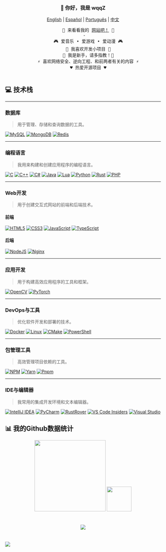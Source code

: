 <h3 align="center">👋 你好，我是 wqqZ</h3>

<p align="center">
    <a href="https://github.com/wqq-z/wqq-z/blob/master/README.md"><span>English</span></a> |
    <a href="https://github.com/wqq-z/wqq-z/blob/master/README_es-AR.md"><span>Español</span></a> |
    <a href="https://github.com/wqq-z/wqq-z/blob/master/README_pt-BR.md"><span>Português</span></a> |
    <a href="https://github.com/wqq-z/wqq-z/blob/master/README_zh-CN.md"><span>中文</span></a>
</p>

<div align="center">
  <pre>
    🧋 来看看我的 <a href=""><span>网站吧！</span></a> 🧋
 -
    🎮 爱音乐 • 爱游戏 • 爱动漫 🎮
    🔭 我喜欢开发小项目 🔭
    🌱 我是新手，请多指教！🌱
    ⚡ 喜欢网络安全、逆向工程、和前两者有关的内容 ⚡
    ♥️ 热爱开源项目 ♥️
  </pre>
</div>

## 💻 **技术栈**

---

### **数据库**
> 用于管理、存储和查询数据的工具。

[![MySQL](https://skillicons.dev/icons?i=mysql)](https://www.mysql.com) 
[![MongoDB](https://skillicons.dev/icons?i=mongodb)](https://www.mongodb.com) 
[![Redis](https://skillicons.dev/icons?i=redis)](https://redis.io)

---

### **编程语言**
> 我用来构建和创建应用程序的编程语言。

[![C](https://skillicons.dev/icons?i=c)](https://en.wikipedia.org/wiki/C_(programming_language)) 
[![C++](https://skillicons.dev/icons?i=cpp)](https://isocpp.org) 
[![C#](https://skillicons.dev/icons?i=cs)](https://learn.microsoft.com/en-us/dotnet/csharp/) 
[![Java](https://skillicons.dev/icons?i=java)](https://www.java.com) 
[![Lua](https://skillicons.dev/icons?i=lua)](https://www.lua.org) 
[![Python](https://skillicons.dev/icons?i=python)](https://www.python.org) 
[![Rust](https://skillicons.dev/icons?i=rust)](https://www.rust-lang.org) 
[![PHP](https://skillicons.dev/icons?i=php)](https://www.php.net)

---

### **Web开发**
> 用于创建交互式网站的前端和后端技术。

#### **前端**
[![HTML5](https://skillicons.dev/icons?i=html)](https://developer.mozilla.org/en-US/docs/Web/HTML) 
[![CSS3](https://skillicons.dev/icons?i=css)](https://developer.mozilla.org/en-US/docs/Web/CSS) 
[![JavaScript](https://skillicons.dev/icons?i=javascript)](https://developer.mozilla.org/en-US/docs/Web/JavaScript) 
[![TypeScript](https://skillicons.dev/icons?i=typescript)](https://www.typescriptlang.org)

#### **后端**
[![NodeJS](https://skillicons.dev/icons?i=nodejs)](https://nodejs.org) 
[![Nginx](https://skillicons.dev/icons?i=nginx)](https://nginx.org)

---

### **应用开发**
> 用于构建高效应用程序的工具和框架。

[![OpenCV](https://skillicons.dev/icons?i=opencv)](https://opencv.org) 
[![PyTorch](https://skillicons.dev/icons?i=pytorch)](https://pytorch.org)

---

### **DevOps与工具**
> 优化软件开发和部署的技术。

[![Docker](https://skillicons.dev/icons?i=docker)](https://www.docker.com) 
[![Linux](https://skillicons.dev/icons?i=linux)](https://www.linux.org) 
[![CMake](https://skillicons.dev/icons?i=cmake)](https://cmake.org) 
[![PowerShell](https://skillicons.dev/icons?i=powershell)](https://learn.microsoft.com/en-us/powershell/)

---

### **包管理工具**
> 高效管理项目依赖的工具。

[![NPM](https://skillicons.dev/icons?i=npm)](https://www.npmjs.com) 
[![Yarn](https://skillicons.dev/icons?i=yarn)](https://yarnpkg.com) 
[![Pnpm](https://skillicons.dev/icons?i=pnpm)](https://pnpm.io)

---

### **IDE与编辑器**
> 我常用的集成开发环境和文本编辑器。

[![IntelliJ IDEA](https://skillicons.dev/icons?i=idea)](https://www.jetbrains.com/idea/) 
[![PyCharm](https://skillicons.dev/icons?i=pycharm)](https://www.jetbrains.com/pycharm/) 
[![RustRover](https://skillicons.dev/icons?i=rust)](https://www.jetbrains.com/rust/) 
[![VS Code Insiders](https://skillicons.dev/icons?i=vscode)](https://code.visualstudio.com/insiders/) 
[![Visual Studio](https://skillicons.dev/icons?i=visualstudio)](https://visualstudio.microsoft.com)

## 📊 我的Github数据统计

<p align="center">
    <img src="https://github-readme-stats.vercel.app/api?username=wqq-z&theme=catppuccin_mocha&hide_border=true&include_all_commits=false&count_private=false" height="230px">
    <img src="https://github-readme-stats.vercel.app/api/top-langs/?username=wqq-z&langs_count=10&show_icons=true&theme=catppuccin_mocha&hide_border=true&include_all_commits=false&count_private=false&layout=compact" height="80px">
</p>

#

<p align="center">
    <img src="https://github-readme-streak-stats.herokuapp.com/?user=wqq-z&theme=catppuccin_mocha&hide_border=true">
</p>

# 
[![](https://visitcount.itsvg.in/api?id=wqq-z&label=Profile%20Views&color=6&icon=6&pretty=true)](https://visitcount.itsvg.in)
